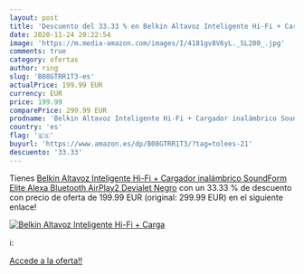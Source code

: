```yaml
---
layout: post
title: 'Descuento del 33.33 % en Belkin Altavoz Inteligente Hi-Fi + Carga'
date: 2020-11-24 20:22:54
image: 'https://m.media-amazon.com/images/I/4181gv8V6yL._SL200_.jpg'
comments: true
category: ofertas
author: ring
slug: 'B08GTRR1T3-es'
actualPrice: 199.99 EUR
currency: EUR
price: 199.99
comparePrice: 299.99 EUR
prodname: 'Belkin Altavoz Inteligente Hi-Fi + Cargador inalámbrico SoundForm Elite  Alexa  Bluetooth  AirPlay2  Devialet   Negro'
country: 'es'
flag: '🇪🇸'
buyurl: 'https://www.amazon.es/dp/B08GTRR1T3/?tag=tolees-21'
descuento: '33.33'
---
```


Tienes [Belkin Altavoz Inteligente Hi-Fi + Cargador inalámbrico SoundForm Elite  Alexa  Bluetooth  AirPlay2  Devialet   Negro](https://www.amazon.es/dp/B08GTRR1T3/?tag=tolees-21) con un 33.33 % de descuento con precio de oferta de 199.99 EUR (original: 299.99 EUR) en el siguiente enlace!

[![Belkin Altavoz Inteligente Hi-Fi + Carga](https://m.media-amazon.com/images/I/4181gv8V6yL._SL200_.jpg)](https://www.amazon.es/dp/B08GTRR1T3/?tag=tolees-21)

ℹ️:


[Accede a la oferta!!](https://www.amazon.es/dp/B08GTRR1T3/?tag=tolees-21)
